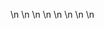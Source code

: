 

















































\n
\n
\n
\n
\n
\n
\n
\n




















































































































































